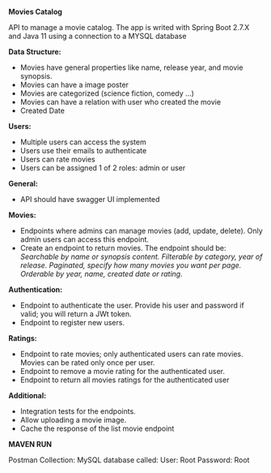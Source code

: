 **Movies Catalog**

API to manage a movie catalog. 
The app is writed with Spring Boot 2.7.X and Java 11 using a connection to a MYSQL database  

**Data Structure:** 
- Movies have general properties like name, release year, and movie synopsis. 
- Movies can have a image poster
- Movies are categorized (science fiction, comedy ...)
- Movies can have a relation with user who created the movie
- Created Date 

**Users:** 
- Multiple users can access the system
- Users use their emails to authenticate
- Users can rate movies
- Users can be assigned 1 of 2 roles: admin or user

**General:**
- API should have swagger UI implemented

**Movies:**
- Endpoints where admins can manage movies (add, update, delete). Only admin users can access this endpoint.
- Create an endpoint to return movies. The endpoint should be:
*Searchable by name or synopsis content.*
*Filterable by category, year of release.*
*Paginated, specify how many movies you want per page.*
*Orderable by year, name, created date or rating.*

**Authentication:**
- Endpoint to authenticate the user. Provide his user and password if valid; you will return a JWt token.
- Endpoint to register new users.

**Ratings:**
- Endpoint to rate movies; only authenticated users can rate movies. Movies can be rated only once per user.
- Endpoint to remove a movie rating for the authenticated user.
- Endpoint to return all movies ratings for the authenticated user

**Additional:**
- Integration tests for the endpoints.
- Allow uploading a movie image.
- Cache the response of the list movie endpoint

**MAVEN RUN**

Postman Collection: 
MySQL database called: 
User: Root
Password: Root

